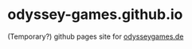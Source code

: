 # odyssey-games.github.io


(Temporary?) github pages site for [odysseygames.de](https://odysseygames.de)
